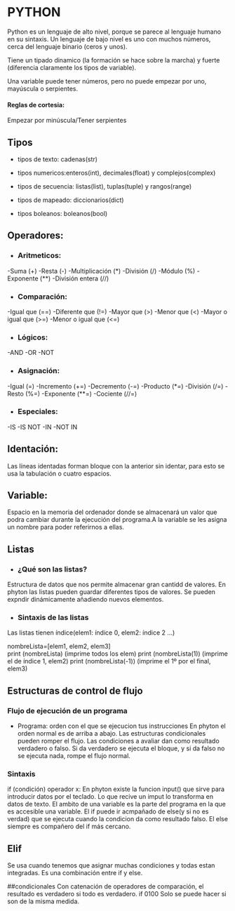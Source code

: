 # PYTHON
Python es un lenguaje de alto nivel, porque se parece al lenguaje humano en su sintaxis.
Un lenguaje de bajo nivel es uno con muchos números, cerca del lenguaje binario (ceros y unos). 

Tiene un tipado dinamico (la formación se hace sobre la marcha) y fuerte (diferencia claramente los tipos de variable).

Una variable puede tener números, pero no puede empezar por uno, mayúscula o serpientes.

#### Reglas de cortesia:
Empezar por minúscula/Tener serpientes

## Tipos
- tipos de texto: cadenas(str)

- tipos numericos:enteros(int), decimales(float) y complejos(complex)

- tipos de secuencia: listas(list), tuplas(tuple) y rangos(range)

- tipos de mapeado: diccionarios(dict)

- tipos boleanos: boleanos(bool)

## Operadores:
- ### Aritmeticos:
-Suma (+)  -Resta (-)  -Multiplicación (*)  -División (/)  -Módulo (%)  -Exponente (**)  -División entera (//)
- ### Comparación:
-Igual que (==)  -Diferente que (!=)  -Mayor que (>)  -Menor que (<)  -Mayor o igual que (>=)  -Menor o igual que (<=)
- ### Lógicos:
-AND  -OR  -NOT
- ### Asignación:
-Igual (=)  -Incremento (+=)  -Decremento (-=)  -Producto (*=)  -División (/=)  -Resto (%=)  -Exponente (**=)  -Cociente (//=)
- ### Especiales:
-IS  -IS NOT  -IN  -NOT IN 

## Identación: 
 Las líneas identadas forman bloque con la anterior sin identar, para esto se usa la tabulación o cuatro espacios.

## Variable: 
 Espacio en la memoria del ordenador donde se almacenará un valor que podra cambiar durante la ejecución del programa.A la variable se les asigna un nombre para poder referirnos a ellas.

## Listas
- ### ¿Qué son las listas?
Estructura de datos que nos permite almacenar gran cantidd de valores. En phyton las listas pueden guardar diferentes tipos de valores. Se pueden expndir dinámicamente añadiendo nuevos elementos.
- ### Sintaxis de las listas
Las listas tienen índice(elem1: índice 0, elem2: índice 2 ...)

nombreLista=[elem1, elem2, elem3]      
print (nombreLista)  (imprime todos los elem)
print (nombreLista(1))  (imprime el de índice 1, elem2)
print (nombreLista(-1))  (imprime el 1º por el final, elem3)

## Estructuras de control de flujo
### Flujo de ejecución de un programa
- Programa: orden con el que se ejecucion tus instrucciones
En phyton el orden normal es de arriba a abajo.
Las estructuras condicionales pueden romper el flujo. Las condiciones a avaliar dan como resultado verdadero o falso. Si da verdadero se ejecuta el bloque, y si da falso no se ejecuta nada, rompe el flujo normal.
### Sintaxis
if (condición) operador x:
En phyton existe la funcion input() que sirve para introducir datos por el teclado. Lo que recive un imput lo transforma en datos de texto.
El ambito de una variable es la parte del programa en la que es accesible una variable.
El if puede ir acmpañado de else(y si no es verdad) que se ejecuta cuando la condicion da como resultado falso. El else siempre es compañero del if más cercano.

## Elif 
Se usa cuando tenemos que asignar muchas condiciones y todas estan integradas. Es una combinación entre if y else.

##condicionales
Con catenación de operadores de comparación, el resultado es verdadero si todo es verdadero. if 0<edad>100
Solo se puede hacer si son de la misma medida.
